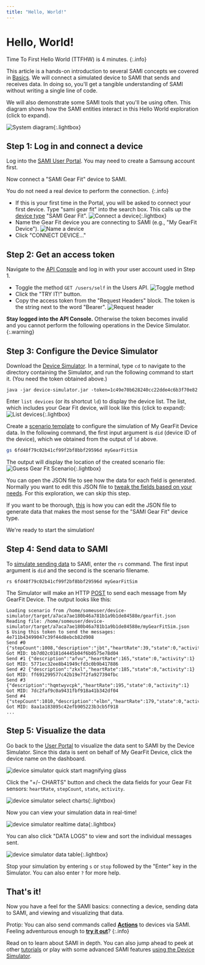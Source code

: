 ```yaml
---
title: "Hello, World!"
---
```


# Hello, World!

Time To First Hello World (TTFHW) is 4 minutes.
{:.info}

This article is a hands-on introduction to several SAMI concepts we covered in [Basics](/sami/sami-documentation/sami-basics.html). We will connect a simulated device to SAMI that sends and receives data. In doing so, you'll get a tangible understanding of SAMI without writing a single line of code. 

We will also demonstrate some SAMI tools that you'll be using often. This diagram shows how the SAMI entities interact in this Hello World exploration (click to expand).

![System diagram](/images/docs/sami/sami-documentation/diagramHelloWorld2.png){:.lightbox}

## Step 1: Log in and connect a device

Log into the [SAMI User Portal](https://portal.samsungsami.io). You may need to create a Samsung account first.

Now connect a "SAMI Gear Fit" device to SAMI. 

You do not need a real device to perform the connection.
{:.info}

- If this is your first time in the Portal, you will be asked to connect your first device. Type "sami gear fit" into the search box. This calls up the [device type](https://developer.samsungsami.io/sami/sami-documentation/sami-basics.html#device-id-and-device-type) "SAMI Gear Fit".
![Connect a device](/images/docs/sami/sami-documentation/add-first-device-gearfit.png){:.lightbox}
- Name the Gear Fit device you are connecting to SAMI (e.g., "My GearFit Device").
![Name a device](/images/docs/sami/sami-documentation/name_gearfit.png)
- Click "CONNECT DEVICE..."

## Step 2: Get an access token

Navigate to the [API Console](https://api-console.samsungsami.io) and log in with your user account used in Step 1.

- Toggle the method `GET /users/self` in the Users API.
![Toggle method](/images/docs/sami/sami-documentation/toggle_getuser.png)
- Click the "TRY IT!" button.
- Copy the access token from the "Request Headers" block. The token is the string next to the word "Bearer". 
![Request header](/images/docs/sami/sami-documentation/getuser_requestheader.png)

**Stay logged into the API Console.** Otherwise the token becomes invalid and you cannot perform the following operations in the Device Simulator. 
{:.warning}

## Step 3: Configure the Device Simulator

Download the [Device Simulator](/sami/downloads/device-simulator.zip?raw=true). In a terminal, type `cd` to navigate to the directory containing the Simulator, and run the following command to start it. (You need the token obtained above.)

~~~
java -jar device-simulator.jar -token=1c49e70b628240cc22dde4c6b3f70e82
~~~

Enter `list devices` (or its shortcut `ld`) to display the device list. The list, which includes your Gear Fit device, will look like this (click to expand):
![List devices](/images/docs/sami/sami-documentation/ds_list_device_gearfit.png){:.lightbox}

Create a [scenario template](/sami/demos-tools/device-simulator.html#guess-scenario) to configure the simulation of My GearFit Device data. In the following command, the first input argument is `did` (device ID of the device), which we obtained from the output of `ld` above.

~~~bash
gs 6fd48f79c02b41cf99f2bf8bbf29596d myGearFitSim
~~~

The output will display the location of the created scenario file:
![Guess Gear Fit Scenario](/images/docs/sami/sami-documentation/ds_gs_gearfit.png){:.lightbox}

You can open the JSON file to see how the data for each field is generated. Normally you want to edit this JSON file to [tweak the fields based on your needs](/sami/demos-tools/device-simulator.html#the-config-object). For this exploration, we can skip this step.

If you want to be thorough, [this](/sami/sami-documentation/editing-the-gearfit-scenario.html) is how you can edit the JSON file to generate data that makes the most sense for the "SAMI Gear Fit" device type.

We're ready to start the simulation!

## Step 4: Send data to SAMI

To [simulate sending data](/sami/demos-tools/device-simulator.html#running-a-scenario) to SAMI, enter the `rs` command. The first input argument is `did` and the second is the scenario filename.

~~~
rs 6fd48f79c02b41cf99f2bf8bbf29596d myGearFitSim
~~~

The Simulator will make an HTTP [POST](https://developer.samsungsami.io/sami/api-spec.html#post-a-message-or-action) to send each message from My GearFit Device. The output looks like this:

~~~
Loading scenario from /home/someuser/device-simulator/target/a7aca7ae180b46a781b1a9b1de84588e/gearfit.json
Reading file: /home/someuser/device-simulator/target/a7aca7ae180b46a781b1a9b1de84588e/myGearFitSim.json
$ Using this token to send the messages: 4e711b43499047c39f44d8ebcb82d908
Send #0 {"stepCount":1008,"description":"jbt","heartRate":39,"state":0,"activity":2}
Got MID: bb7d02c0181d4445b04f6b0575e78d04
Send #1 {"description":"afvu","heartRate":165,"state":0,"activity":1}
Got MID: 5771ec32ee8b41949cfd3c0b9b417886
Send #2 {"description":"zkxl","heartRate":185,"state":0,"activity":1}
Got MID: ff691299577c42b19e7f2fa927394fbc
Send #3 {"description":"hqmtwyvcpk","heartRate":195,"state":0,"activity":1}
Got MID: 7dc2faf9c0a9431fbf918a41b342df04
Send #4 {"stepCount":1010,"description":"elbn","heartRate":179,"state":0,"activity":0}
Got MID: 8aa1a183895c42efb905223b3cb5f918
...
~~~

## Step 5: Visualize the data

Go back to the [User Portal](https://portal.samsungsami.io) to visualize the data sent to SAMI by the Device Simulator. Since this data is sent on behalf of My GearFit Device, click the device name on the dashboard. 

![device simulator quick start magnifying glass](/images/docs/sami/sami-documentation/ds_magnifying_glass.png)

Click the "+/- CHARTS" button and check the data fields for your Gear Fit sensors: `heartRate`, `stepCount`, `state`, `activity`.

![device simulator select charts](/images/docs/sami/sami-documentation/ds_select_charts.png){:.lightbox}

Now you can view your simulation data in real-time!

 ![device simulator realtime data](/images/docs/sami/sami-documentation/ds_data_charts.png){:.lightbox}

You can also click "DATA LOGS" to view and sort the individual messages sent. 

 ![device simulator data table](/images/docs/sami/sami-documentation/ds_data_table.png){:.lightbox}

Stop your simulation by entering `s` or `stop` followed by the "Enter" key in the Simulator. You can also enter `?` for more help. 

## That's it!

Now you have a feel for the SAMI basics: connecting a device, sending data to SAMI, and viewing and visualizing that data.

Protip: You can also send commands called **[Actions](https://developer.samsungsami.io/sami/sami-documentation/sending-and-receiving-data.html#posting-a-message-with-actions)** to devices via SAMI. Feeling adventurous enough to **[try it out](https://developer.samsungsami.io/sami/demos-tools/device-simulator.html#simulate-sending-actions)**?
{:.info}

Read on to learn about SAMI in depth. You can also jump ahead to peek at other [tutorials](/sami/demos-tools/) or play with some advanced SAMI features [using the Device Simulator](/sami/demos-tools/device-simulator.html).
